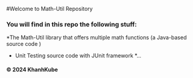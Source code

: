 #Welcome to Math-Util Repository
### You will find in this repo the following stuff:
*The Math-Util library that offers multiple math functions (a Java-based source code )
* Unit Testing source code with JUnit framework
*...


#### © 2024 KhanhKube